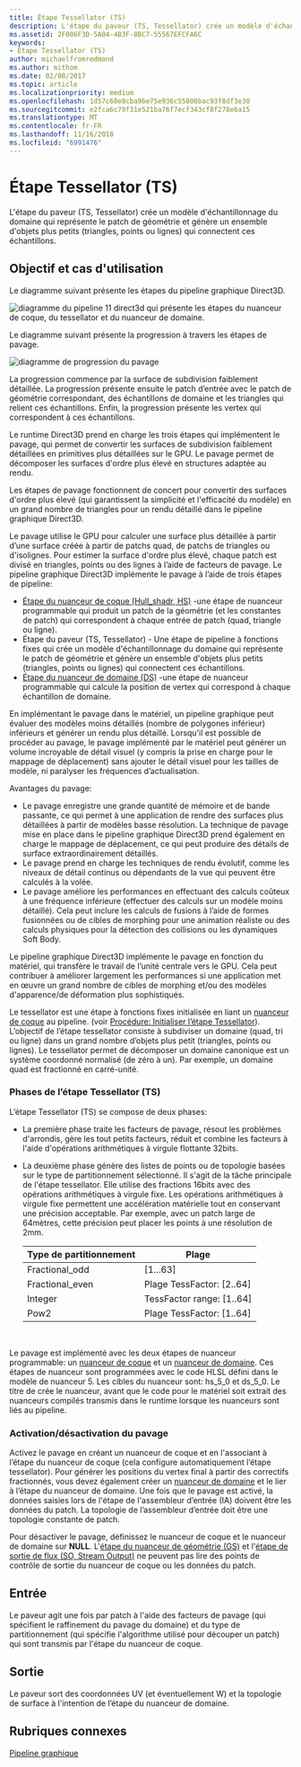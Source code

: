 ```yaml
---
title: Étape Tessellator (TS)
description: L'étape du paveur (TS, Tessellator) crée un modèle d'échantillonnage du domaine qui représente le patch de géométrie et génère un ensemble d'objets plus petits (triangles, points ou lignes) qui connectent ces échantillons.
ms.assetid: 2F006F3D-5A04-4B3F-8BC7-55567EFCFA6C
keywords:
- Étape Tessellator (TS)
author: michaelfromredmond
ms.author: mithom
ms.date: 02/08/2017
ms.topic: article
ms.localizationpriority: medium
ms.openlocfilehash: 1d57c60e8cba9be75e936c55800bac93f8df3e30
ms.sourcegitcommit: e2fca6c79f31e521ba76f7ecf343cf8f278e6a15
ms.translationtype: MT
ms.contentlocale: fr-FR
ms.lasthandoff: 11/16/2018
ms.locfileid: "6991476"
---
```

# <a name="tessellator-ts-stage"></a>Étape Tessellator (TS)


L'étape du paveur (TS, Tessellator) crée un modèle d'échantillonnage du domaine qui représente le patch de géométrie et génère un ensemble d'objets plus petits (triangles, points ou lignes) qui connectent ces échantillons.

## <a name="span-idpurposeandusesspanspan-idpurposeandusesspanspan-idpurposeandusesspanpurpose-and-uses"></a><span id="Purpose_and_uses"></span><span id="purpose_and_uses"></span><span id="PURPOSE_AND_USES"></span>Objectif et cas d'utilisation


Le diagramme suivant présente les étapes du pipeline graphique Direct3D.

![diagramme du pipeline 11 direct3d qui présente les étapes du nuanceur de coque, du tessellator et du nuanceur de domaine.](images/d3d11-pipeline-stages-tessellation.png)

Le diagramme suivant présente la progression à travers les étapes de pavage.

![diagramme de progression du pavage](images/tess-prog.png)

La progression commence par la surface de subdivision faiblement détaillée. La progression présente ensuite le patch d’entrée avec le patch de géométrie correspondant, des échantillons de domaine et les triangles qui relient ces échantillons. Enfin, la progression présente les vertex qui correspondent à ces échantillons.

Le runtime Direct3D prend en charge les trois étapes qui implémentent le pavage, qui permet de convertir les surfaces de subdivision faiblement détaillées en primitives plus détaillées sur le GPU. Le pavage permet de décomposer les surfaces d'ordre plus élevé en structures adaptée au rendu.

Les étapes de pavage fonctionnent de concert pour convertir des surfaces d'ordre plus élevé (qui garantissent la simplicité et l'efficacité du modèle) en un grand nombre de triangles pour un rendu détaillé dans le pipeline graphique Direct3D.

Le pavage utilise le GPU pour calculer une surface plus détaillée à partir d’une surface créée à partir de patchs quad, de patchs de triangles ou d'isolignes. Pour estimer la surface d'ordre plus élevé, chaque patch est divisé en triangles, points ou des lignes à l’aide de facteurs de pavage. Le pipeline graphique Direct3D implémente le pavage à l’aide de trois étapes de pipeline:

-   [Étape du nuanceur de coque (Hull_shadr, HS)](hull-shader-stage--hs-.md) -une étape de nuanceur programmable qui produit un patch de la géométrie (et les constantes de patch) qui correspondent à chaque entrée de patch (quad, triangle ou ligne).
-   Étape du paveur (TS, Tessellator) - Une étape de pipeline à fonctions fixes qui crée un modèle d'échantillonnage du domaine qui représente le patch de géométrie et génère un ensemble d'objets plus petits (triangles, points ou lignes) qui connectent ces échantillons.
-   [Étape du nuanceur de domaine (DS)](domain-shader-stage--ds-.md) -une étape de nuanceur programmable qui calcule la position de vertex qui correspond à chaque échantillon de domaine.

En implémentant le pavage dans le matériel, un pipeline graphique peut évaluer des modèles moins détaillés (nombre de polygones inférieur) inférieurs et générer un rendu plus détaillé. Lorsqu'il est possible de procéder au pavage, le pavage implémenté par le matériel peut générer un volume incroyable de détail visuel (y compris la prise en charge pour le mappage de déplacement) sans ajouter le détail visuel pour les tailles de modèle, ni paralyser les fréquences d’actualisation.

Avantages du pavage:

-   Le pavage enregistre une grande quantité de mémoire et de bande passante, ce qui permet à une application de rendre des surfaces plus détaillées à partir de modèles basse résolution. La technique de pavage mise en place dans le pipeline graphique Direct3D prend également en charge le mappage de déplacement, ce qui peut produire des détails de surface extraordinairement détaillés.
-   Le pavage prend en charge les techniques de rendu évolutif, comme les niveaux de détail continus ou dépendants de la vue qui peuvent être calculés à la volée.
-   Le pavage améliore les performances en effectuant des calculs coûteux à une fréquence inférieure (effectuer des calculs sur un modèle moins détaillé). Cela peut inclure les calculs de fusions à l’aide de formes fusionnées ou de cibles de morphing pour une animation réaliste ou des calculs physiques pour la détection des collisions ou les dynamiques Soft Body.

Le pipeline graphique Direct3D implémente le pavage en fonction du matériel, qui transfère le travail de l’unité centrale vers le GPU. Cela peut contribuer à améliorer largement les performances si une application met en œuvre un grand nombre de cibles de morphing et/ou des modèles d'apparence/de déformation plus sophistiqués.

Le tessellator est une étape à fonctions fixes initialisée en liant un [nuanceur de coque](hull-shader-stage--hs-.md) au pipeline. (voir [Procédure: Initialiser l’étape Tessellator](https://msdn.microsoft.com/library/windows/desktop/ff476341)). L’objectif de l’étape tessellator consiste à subdiviser un domaine (quad, tri ou ligne) dans un grand nombre d’objets plus petit (triangles, points ou lignes). Le tessellator permet de décomposer un domaine canonique est un système coordonné normalisé (de zéro à un). Par exemple, un domaine quad est fractionné en carré-unité.

### <a name="span-idphasesinthetessellatortsstagespanspan-idphasesinthetessellatortsstagespanspan-idphasesinthetessellatortsstagespanphases-in-the-tessellator-ts-stage"></a><span id="Phases_in_the_Tessellator__TS__stage"></span><span id="phases_in_the_tessellator__ts__stage"></span><span id="PHASES_IN_THE_TESSELLATOR__TS__STAGE"></span>Phases de l’étape Tessellator (TS)

L’étape Tessellator (TS) se compose de deux phases:

-   La première phase traite les facteurs de pavage, résout les problèmes d'arrondis, gère les tout petits facteurs, réduit et combine les facteurs à l'aide d'opérations arithmétiques à virgule flottante 32bits.
-   La deuxième phase génère des listes de points ou de topologie basées sur le type de partitionnement sélectionné. Il s'agit de la tâche principale de l'étape tessellator. Elle utilise des fractions 16bits avec des opérations arithmétiques à virgule fixe. Les opérations arithmétiques à virgule fixe permettent une accélération matérielle tout en conservant une précision acceptable. Par exemple, avec un patch large de 64mètres, cette précision peut placer les points à une résolution de 2mm.

    | Type de partitionnement | Plage                       |
    |----------------------|-----------------------------|
    | Fractional\_odd      | \[1...63\]                  |
    | Fractional\_even     | Plage TessFactor: \[2..64\] |
    | Integer              | TessFactor range: \[1..64\] |
    | Pow2                 | Plage TessFactor: \[1..64\] |

     

Le pavage est implémenté avec les deux étapes de nuanceur programmable: un [nuanceur de coque](hull-shader-stage--hs-.md) et un [nuanceur de domaine](domain-shader-stage--ds-.md). Ces étapes de nuanceur sont programmées avec le code HLSL défini dans le modèle de nuanceur 5. Les cibles du nuanceur sont: hs\_5\_0 et ds\_5\_0. Le titre de crée le nuanceur, avant que le code pour le matériel soit extrait des nuanceurs compilés transmis dans le runtime lorsque les nuanceurs sont liés au pipeline.

### <a name="span-idenablingdisablingtessellationspanspan-idenablingdisablingtessellationspanspan-idenablingdisablingtessellationspanenablingdisabling-tessellation"></a><span id="Enabling_disabling_tessellation"></span><span id="enabling_disabling_tessellation"></span><span id="ENABLING_DISABLING_TESSELLATION"></span>Activation/désactivation du pavage

Activez le pavage en créant un nuanceur de coque et en l'associant à l’étape du nuanceur de coque (cela configure automatiquement l’étape tessellator). Pour générer les positions du vertex final à partir des correctifs fractionnés, vous devez également créer un [nuanceur de domaine](domain-shader-stage--ds-.md) et le lier à l’étape du nuanceur de domaine. Une fois que le pavage est activé, la données saisies lors de l'étape de l'assembleur d’entrée (IA) doivent être les données du patch. La topologie de l’assembleur d’entrée doit être une topologie constante de patch.

Pour désactiver le pavage, définissez le nuanceur de coque et le nuanceur de domaine sur **NULL**. L'[étape du nuanceur de géométrie (GS)](geometry-shader-stage--gs-.md) et l'[étape de sortie de flux (SO, Stream Output)](stream-output-stage--so-.md) ne peuvent pas lire des points de contrôle de sortie du nuanceur de coque ou les données du patch.

## <a name="span-idinputspanspan-idinputspanspan-idinputspaninput"></a><span id="Input"></span><span id="input"></span><span id="INPUT"></span>Entrée


Le paveur agit une fois par patch à l'aide des facteurs de pavage (qui spécifient le raffinement du pavage du domaine) et du type de partitionnement (qui spécifie l'algorithme utilisé pour découper un patch) qui sont transmis par l'étape du nuanceur de coque.

## <a name="span-idoutputspanspan-idoutputspanspan-idoutputspanoutput"></a><span id="Output"></span><span id="output"></span><span id="OUTPUT"></span>Sortie


Le paveur sort des coordonnées UV (et éventuellement W) et la topologie de surface à l'intention de l’étape du nuanceur de domaine.

## <a name="span-idrelated-topicsspanrelated-topics"></a><span id="related-topics"></span>Rubriques connexes


[Pipeline graphique](graphics-pipeline.md)

 

 




